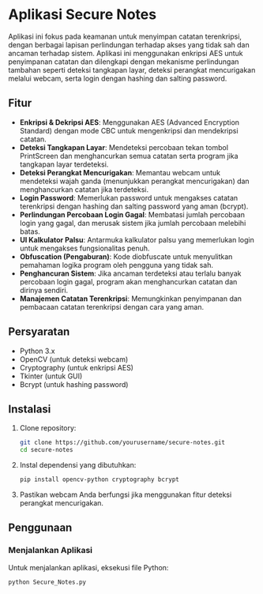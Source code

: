 # Aplikasi Secure Notes

Aplikasi ini fokus pada keamanan untuk menyimpan catatan terenkripsi, dengan berbagai lapisan perlindungan terhadap akses yang tidak sah dan ancaman terhadap sistem. Aplikasi ini menggunakan enkripsi AES untuk penyimpanan catatan dan dilengkapi dengan mekanisme perlindungan tambahan seperti deteksi tangkapan layar, deteksi perangkat mencurigakan melalui webcam, serta login dengan hashing dan salting password.

## Fitur

- **Enkripsi & Dekripsi AES**: Menggunakan AES (Advanced Encryption Standard) dengan mode CBC untuk mengenkripsi dan mendekripsi catatan.
- **Deteksi Tangkapan Layar**: Mendeteksi percobaan tekan tombol PrintScreen dan menghancurkan semua catatan serta program jika tangkapan layar terdeteksi.
- **Deteksi Perangkat Mencurigakan**: Memantau webcam untuk mendeteksi wajah ganda (menunjukkan perangkat mencurigakan) dan menghancurkan catatan jika terdeteksi.
- **Login Password**: Memerlukan password untuk mengakses catatan terenkripsi dengan hashing dan salting password yang aman (bcrypt).
- **Perlindungan Percobaan Login Gagal**: Membatasi jumlah percobaan login yang gagal, dan merusak sistem jika jumlah percobaan melebihi batas.
- **UI Kalkulator Palsu**: Antarmuka kalkulator palsu yang memerlukan login untuk mengakses fungsionalitas penuh.
- **Obfuscation (Pengaburan)**: Kode diobfuscate untuk menyulitkan pemahaman logika program oleh pengguna yang tidak sah.
- **Penghancuran Sistem**: Jika ancaman terdeteksi atau terlalu banyak percobaan login gagal, program akan menghancurkan catatan dan dirinya sendiri.
- **Manajemen Catatan Terenkripsi**: Memungkinkan penyimpanan dan pembacaan catatan terenkripsi dengan cara yang aman.

## Persyaratan

- Python 3.x
- OpenCV (untuk deteksi webcam)
- Cryptography (untuk enkripsi AES)
- Tkinter (untuk GUI)
- Bcrypt (untuk hashing password)

## Instalasi

1. Clone repository:
    ```bash
    git clone https://github.com/yourusername/secure-notes.git
    cd secure-notes
    ```

2. Instal dependensi yang dibutuhkan:
    ```bash
    pip install opencv-python cryptography bcrypt
    ```

3. Pastikan webcam Anda berfungsi jika menggunakan fitur deteksi perangkat mencurigakan.

## Penggunaan

### Menjalankan Aplikasi

Untuk menjalankan aplikasi, eksekusi file Python:
```bash
python Secure_Notes.py
